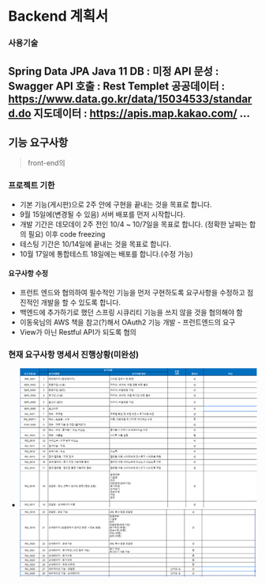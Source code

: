 # Backend 계획서

### 사용기술
Spring Data JPA
Java 11 
DB : 미정
API 문성 : Swagger
API 호출 : Rest Templet
공공데이터 : https://www.data.go.kr/data/15034533/standard.do
지도데이터 : https://apis.map.kakao.com/
...
--- 

## 기능 요구사항 
> front-end의 

### 프로젝트 기한
* 기본 기능(게시판)으로 2주 안에 구현을 끝내는 것을 목표로 합니다.
* 9월 15일에(변경될 수 있음) 서버 배포를 먼저 시작합니다.
* 개발 기간은 데모데이 2주 전인 10/4 ~ 10/7일을 목표로 합니다. (정확한 날짜는 합의 필요) 이후 code freezing 
* 테스팅 기간은 10/14일에 끝내는 것을 목표로 합니다.
* 10월 17일에 통합테스트 18일에는 배포를 합니다.(수정 가능)

#### 요구사항 수정 

- 프런트 엔드와 협의하여 필수적인 기능을 먼저 구현하도록 요구사항을 수정하고 점진적인 개발을 할 수 있도록 합니다.
- 백엔드에 추가하기로 했던 스프링 시큐리티 기능을 쓰지 않을 것을 협의해야 함
- 이동욱님의 AWS 책을 참고(?)해서 OAuth2 기능 개발 - 프런트엔드의 요구
- View가 아닌 Restful API가 되도록 협의 

### 현재 요구사항 명세서 진행상황(미완성)

- ![images/specification1.png](images/specification1.png)
![img.png](img.png)


